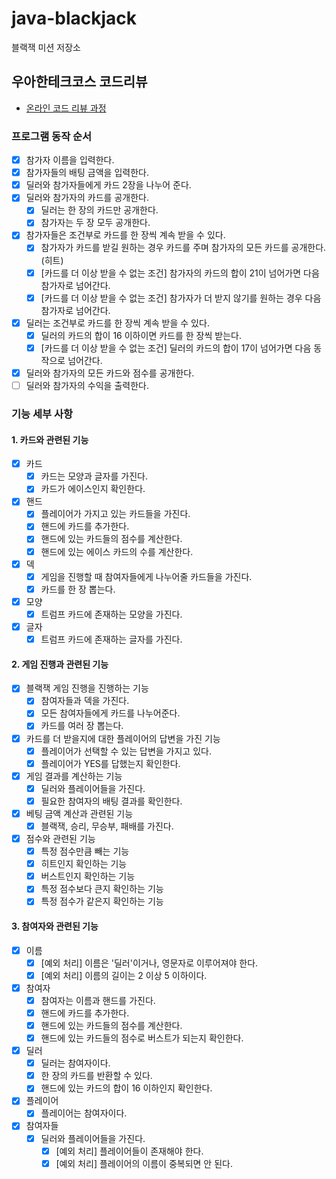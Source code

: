 # java-blackjack

블랙잭 미션 저장소

## 우아한테크코스 코드리뷰

- [온라인 코드 리뷰 과정](https://github.com/woowacourse/woowacourse-docs/blob/master/maincourse/README.md)

### 프로그램 동작 순서
- [x] 참가자 이름을 입력한다.
- [x] 참가자들의 배팅 금액을 입력한다.
- [x] 딜러와 참가자들에게 카드 2장을 나누어 준다.
- [x] 딜러와 참가자의 카드를 공개한다.
  - [x] 딜러는 한 장의 카드만 공개한다.
  - [x] 참가자는 두 장 모두 공개한다.
- [x] 참가자들은 조건부로 카드를 한 장씩 계속 받을 수 있다.
    - [x] 참가자가 카드를 받길 원하는 경우 카드를 주며 참가자의 모든 카드를 공개한다. (히트)
    - [x] [카드를 더 이상 받을 수 없는 조건] 참가자의 카드의 합이 21이 넘어가면 다음 참가자로 넘어간다.
    - [x] [카드를 더 이상 받을 수 없는 조건] 참가자가 더 받지 않기를 원하는 경우 다음 참가자로 넘어간다.
- [x] 딜러는 조건부로 카드를 한 장씩 계속 받을 수 있다.
  - [x] 딜러의 카드의 합이 16 이하이면 카드를 한 장씩 받는다.
  - [x] [카드를 더 이상 받을 수 없는 조건] 딜러의 카드의 합이 17이 넘어가면 다음 동작으로 넘어간다.
- [x] 딜러와 참가자의 모든 카드와 점수를 공개한다.
- [ ] 딜러와 참가자의 수익을 출력한다.

### 기능 세부 사항

#### 1. 카드와 관련된 기능
  - [x] 카드
    - [x] 카드는 모양과 글자를 가진다.
    - [x] 카드가 에이스인지 확인한다.
  - [x] 핸드
    - [x] 플레이어가 가지고 있는 카드들을 가진다.
    - [x] 핸드에 카드를 추가한다.
    - [x] 핸드에 있는 카드들의 점수를 계산한다.
    - [x] 핸드에 있는 에이스 카드의 수를 계산한다.
  - [x] 덱
    - [x] 게임을 진행할 때 참여자들에게 나누어줄 카드들을 가진다.
    - [x] 카드를 한 장 뽑는다.
  - [x] 모양
    - [x] 트럼프 카드에 존재하는 모양을 가진다.
  - [x] 글자
    - [x] 트럼프 카드에 존재하는 글자를 가진다.

#### 2. 게임 진행과 관련된 기능
  - [x] 블랙잭 게임 진행을 진행하는 기능
    - [x] 참여자들과 덱을 가진다.
    - [x] 모든 참여자들에게 카드를 나누어준다.
    - [x] 카드를 여러 장 뽑는다.
  - [x] 카드를 더 받을지에 대한 플레이어의 답변을 가진 기능
    - [x] 플레이어가 선택할 수 있는 답변을 가지고 있다.
    - [x] 플레이어가 YES를 답했는지 확인한다.
  - [x] 게임 결과를 계산하는 기능
    - [x] 딜러와 플레이어들을 가진다.
    - [x] 필요한 참여자의 배팅 결과를 확인한다.
  - [x] 베팅 금액 계산과 관련된 기능
    - [x] 블랙잭, 승리, 무승부, 패배를 가진다.
  - [x] 점수와 관련된 기능
    - [x] 특정 점수만큼 빼는 기능
    - [x] 히트인지 확인하는 기능
    - [x] 버스트인지 확인하는 기능
    - [x] 특정 점수보다 큰지 확인하는 기능
    - [x] 특정 점수가 같은지 확인하는 기능

#### 3. 참여자와 관련된 기능
  - [x] 이름
    - [x] [예외 처리] 이름은 '딜러'이거나, 영문자로 이루어져야 한다.
    - [x] [예외 처리] 이름의 길이는 2 이상 5 이하이다.
  - [x] 참여자
    - [x] 참여자는 이름과 핸드를 가진다.
    - [x] 핸드에 카드를 추가한다.
    - [x] 핸드에 있는 카드들의 점수를 계산한다.
    - [x] 핸드에 있는 카드들의 점수로 버스트가 되는지 확인한다.
  - [x] 딜러
    - [x] 딜러는 참여자이다.
    - [x] 한 장의 카드를 반환할 수 있다.
    - [x] 핸드에 있는 카드의 합이 16 이하인지 확인한다.
  - [x] 플레이어
    - [x] 플레이어는 참여자이다.
  - [x] 참여자들
    - [x] 딜러와 플레이어들을 가진다.
      - [x] [예외 처리] 플레이어들이 존재해야 한다.
      - [x] [예외 처리] 플레이어의 이름이 중복되면 안 된다.
